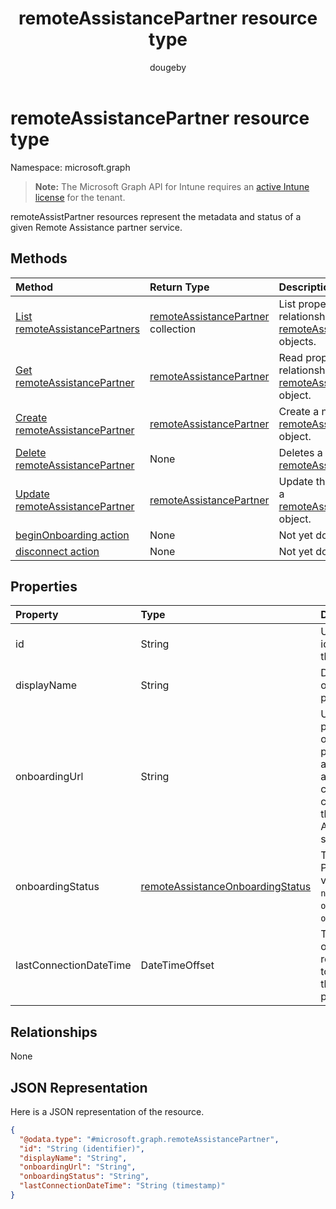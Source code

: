 ﻿---
title: "remoteAssistancePartner resource type"
description: "remoteAssistPartner resources represent the metadata and status of a given Remote Assistance partner service."
author: "dougeby"
localization_priority: Normal
ms.prod: "intune"
doc_type: resourcePageType
---

# remoteAssistancePartner resource type

Namespace: microsoft.graph

> **Note:** The Microsoft Graph API for Intune requires an [active Intune license](https://go.microsoft.com/fwlink/?linkid=839381) for the tenant.

remoteAssistPartner resources represent the metadata and status of a given Remote Assistance partner service.

## Methods

| Method                                                                                              | Return Type                                                                                           | Description                                                                                                                                  |
| :-------------------------------------------------------------------------------------------------- | :---------------------------------------------------------------------------------------------------- | :------------------------------------------------------------------------------------------------------------------------------------------- |
| [List remoteAssistancePartners](../api/intune-remoteassistance-remoteassistancepartner-list.md)     | [remoteAssistancePartner](../resources/intune-remoteassistance-remoteassistancepartner.md) collection | List properties and relationships of the [remoteAssistancePartner](../resources/intune-remoteassistance-remoteassistancepartner.md) objects. |
| [Get remoteAssistancePartner](../api/intune-remoteassistance-remoteassistancepartner-get.md)        | [remoteAssistancePartner](../resources/intune-remoteassistance-remoteassistancepartner.md)            | Read properties and relationships of the [remoteAssistancePartner](../resources/intune-remoteassistance-remoteassistancepartner.md) object.  |
| [Create remoteAssistancePartner](../api/intune-remoteassistance-remoteassistancepartner-create.md)  | [remoteAssistancePartner](../resources/intune-remoteassistance-remoteassistancepartner.md)            | Create a new [remoteAssistancePartner](../resources/intune-remoteassistance-remoteassistancepartner.md) object.                              |
| [Delete remoteAssistancePartner](../api/intune-remoteassistance-remoteassistancepartner-delete.md)  | None                                                                                                  | Deletes a [remoteAssistancePartner](../resources/intune-remoteassistance-remoteassistancepartner.md).                                        |
| [Update remoteAssistancePartner](../api/intune-remoteassistance-remoteassistancepartner-update.md)  | [remoteAssistancePartner](../resources/intune-remoteassistance-remoteassistancepartner.md)            | Update the properties of a [remoteAssistancePartner](../resources/intune-remoteassistance-remoteassistancepartner.md) object.                |
| [beginOnboarding action](../api/intune-remoteassistance-remoteassistancepartner-beginonboarding.md) | None                                                                                                  | Not yet documented                                                                                                                           |
| [disconnect action](../api/intune-remoteassistance-remoteassistancepartner-disconnect.md)           | None                                                                                                  | Not yet documented                                                                                                                           |

## Properties

| Property               | Type                                                                                                         | Description                                                                                                   |
| :--------------------- | :----------------------------------------------------------------------------------------------------------- | :------------------------------------------------------------------------------------------------------------ |
| id                     | String                                                                                                       | Unique identifier of the partner.                                                                             |
| displayName            | String                                                                                                       | Display name of the partner.                                                                                  |
| onboardingUrl          | String                                                                                                       | URL of the partner's onboarding portal, where an administrator can configure their Remote Assistance service. |
| onboardingStatus       | [remoteAssistanceOnboardingStatus](../resources/intune-remoteassistance-remoteassistanceonboardingstatus.md) | TBD. Possible values are: `notOnboarded`, `onboarding`, `onboarded`.                                          |
| lastConnectionDateTime | DateTimeOffset                                                                                               | Timestamp of the last request sent to Intune by the TEM partner.                                              |

## Relationships

None

## JSON Representation

Here is a JSON representation of the resource.

<!-- {
  "blockType": "resource",
  "keyProperty": "id",
  "@odata.type": "microsoft.graph.remoteAssistancePartner"
}
-->

```json
{
  "@odata.type": "#microsoft.graph.remoteAssistancePartner",
  "id": "String (identifier)",
  "displayName": "String",
  "onboardingUrl": "String",
  "onboardingStatus": "String",
  "lastConnectionDateTime": "String (timestamp)"
}
```
